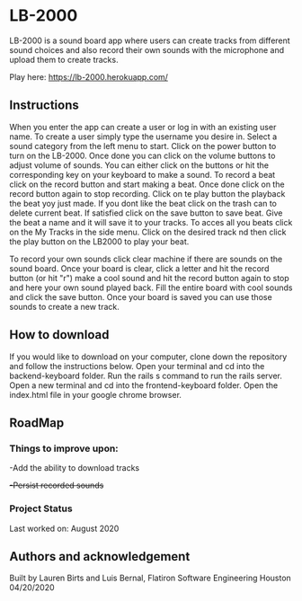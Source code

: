 # LB-2000

LB-2000 is a sound board app where users can create tracks from different sound choices and also record their own sounds with the microphone and upload them to create tracks.

Play here: https://lb-2000.herokuapp.com/

## Instructions

When you enter the app can create a user or log in with an existing user name. To create a user simply type the username you desire in. Select a sound category from the left menu to start. Click on the power button to turn on the LB-2000. Once done you can click on the volume buttons to adjust volume of sounds. You can either click on the buttons or hit the corresponding key on your keyboard to make a sound. To record a beat click on the record button and start making a beat. Once done click on the record button again to stop recording. Click on te play button the playback the beat yoy just made. If you dont like the beat click on the trash can to delete current beat. If satisfied click on the save button to save beat. Give the beat a name and it will save it to your tracks. To acces all you beats click on the My Tracks in the side menu. Click on the desired track nd then click the play button on the LB2000 to play your beat. 

To record your own sounds click clear machine if there are sounds on the sound board. Once your board is clear, click a letter and hit the record button (or hit "r") make a cool sound and hit the record button again to stop and here your own sound played back. Fill the entire board with cool sounds and click the save button. Once your board is saved you can use those sounds to create a new track.

## How to download

If you would like to download on your computer, clone down the repository and follow the instructions below. Open your terminal and cd into the backend-keyboard folder. Run the rails s command to run the rails server. Open a new terminal and cd into the frontend-keyboard folder. Open the index.html file in your google chrome browser. 

## RoadMap

### Things to improve upon:
   -Add the ability to download tracks
   
   ~~-Persist recorded sounds~~

### Project Status

Last worked on: August 2020

## Authors and acknowledgement

Built by Lauren Birts and Luis Bernal, Flatiron Software Engineering Houston 04/20/2020

